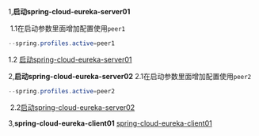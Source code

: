 1,**启动spring-cloud-eureka-server01** 

​	1.1在启动参数里面增加配置使用`peer1`   

```java
--spring.profiles.active=peer1
```

   1.2 [启动spring-cloud-eureka-server01](spring-cloud-eureka-server01/src/main/java/cn/withmes/spring/cloud/eureka/server01/SpringCloudEurekaServer01Application.java)





2,**启动spring-cloud-eureka-server02** 
​	2.1在启动参数里面增加配置使用`peer2`   

```java
--spring.profiles.active=peer2
```
​    2.2[启动spring-cloud-eureka-server02](spring-cloud-eureka-server02/src/main/java/cn/withmes/spring/cloud/eureka/server02/SpringCloudEurekaServer02Application.java)   





3,**spring-cloud-eureka-client01** 
      [spring-cloud-eureka-client01](spring-cloud-eureka-client01/src/main/java/cn/withmes/spring/cloud/eureka/client01/SpringCloudEurekaClient01Application.java)   